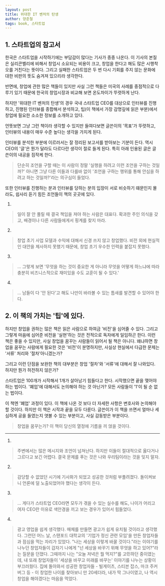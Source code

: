 ```yaml
---
layout: post
title: 위대한 IT 벤처의 탄생
author: 양준철
tags: book, 스타트업
---
```


## 1. 스타트업의 참고서

한국은 스타트업을 시작하기에는 부담감이 많다는 기사가 종종 나온다. 이 기사의 본질은 실리콘벨리에 비해서 창업시 소요되는 비용이 크고, 창업을 한다고 해도 많은 시행착오를 거친다는 뜻이다. 그리고 실패한 스타트업은 두 번 다시 기회를 주지 않는 문화에 대한 비판의 뜻도 숨겨져 있으리라 생각한다.

반면에, 창업에 관한 많은 책들이 있지만 사실 그런 책들은 미국의 사례를 중점적으로 다루기 있기 때문에 한국의 창업시장과 비교해 보면 온도차이가 뚜렷하게 난다.

하지만 '위대한 IT 벤처의 탄생'의 경우 국내 스타트업 CEO를 대상으로 인터뷰를 진행하고, 진행된 인터뷰를 종합해서 분석하고, 팁(이 책에서 가장 감명깊에 읽은 부분)에서 창업에 필요한 소소한 정보를 소개하고 있다. 

언뜻보면 그냥 그런 책이라 생각할 수 있지만 들여다보면 글쓴이의 '목표'가 뚜렷하고, 인터뷰의 내용이 매우 수준 높다는 생각을 가지게 된다. 

인터뷰를 분석한 부분에 이르러서는 잘 정리된 보고서를 받아보는 기분이 든다. 역시 CEO의 '글'은 뭔가 달라도 다르다란 생각이 절로 들게 된다. 특히 아래 인용된 글은 글쓴이의 내공을 짐작케 한다.

> 단순히 조언을 구할 때는 이 사람이 정말 '실행을 하려고 이런 조언을 구하는 것일까?' 아니면 그냥 다른 이들과 다를바 없이 '조언을 구하는 행위를 통해 안심을 하려고 하는 것일까?'라는 의구심이 들었다.

또한 인터뷰를 진행하는 분과 인터뷰를 당하는 분의 입장이 서로 비슷하기 떄문인지 몰라도, 쉽사리 듣기 힘든 조언들이 책의 곳곳에 있다. 

1. 
> 일이 잘 안 풀릴 때 결국 책임을 져야 하는 사람은 대표다. 확과한 주인 의식을 갖고, 배경이나 다른 사람들에게서 핑계를 찾지 마라.

2. 
> 창업 초기 사업 모델과 수익에 대해서 신경 쓰지 않고 창업했다. 비전 외에 현실적인 대안을 제사하지 못했기 때문에, 창업 초기 우수한 인력을 붙잡지 못했다.

3. 
> ... 그렇게 보면 '무엇을 하는 것이 중요한 게 아니라 무엇을 어떻게 하느냐에 따라 충분히 비즈니스적으로 재미있을 수도 교훈이 될 수 있다.'

4. 
> ... 남들이 다 '안 된다'고 해도 나만이 바라볼 수 있는 틈새를 발견할 수 있어야 한다.

## 2. 이 책의 가치는 '팁'에 있다.

하지만 창업을 권하는 많은 책은 읽은 사람으로 하여금 '비전'을 심어줄 수 있다. 그리고 그렇게 마음에 심어준 비전을 '실현'하는 것은 전적으로 독자에게 일임하곤 한다. 이런 책은 좋을 수 있지만, 사실 창업을 꿈꾸는 사람들이 읽어서 될 책은 아니다. 왜냐하면 창업을 꿈꾸는 사람에게 필요한 것은 '비전'이 분명하지만, 사실상 현실에서 다급한 문제는 '서류' 처리와 '절차'아니겠는가?

그리고 이런 단점을 보완한 책의 대부분은 창업 '절차'와 '서류'에 대해서 잘 나와있다. 하지만 뭔가 허전하지 않은가?

스타트업은 100개가 시작해서 1개가 살아남기 힘들다고 한다. 시작했으면 끝을 맺어야 하는 법이다. '폐업'에 대해서도 논의해야 하는 것 아닌가? 모든 사람들이  '1'이 될 순 없는 법이다.

이 책엔 '폐업' 과정이 있다. 이 책에 나온 것 보다 더 자세한 사항은 변호사와 논의해야 할 것이다. 하지만 이 책은 시작과 끝을 모두 다룬다. 글쓴이가 이 책을 쓰면서 얼마나 세심하게 공을 들였는지 엿볼 수 있는 부분이고, 사실 감동받은 부분이다. 

> 창업을 꿈꾸는가? 이 책이 당신의 열정에 기름을 끼 얹을 것이다.

- - -

1. 
> 주변에서는 많은 메시지와 조언이 넘쳐난다. 하지만 이들이 절대적으로 옳다거나 그르다고 보긴 어렵다. 결국 문제를 푸는 것은 나와 우리팀이라는 것을 잊지 말자.

2. 
> 감당할 수 없었던 시기에 기사화가 되었고 성공한 것처럼 부풀려졌다. 돌이켜보니 언론에 덜 노출되었어야 했다는 생각이 든다.

3. 
> ... 게다가 스타트업 CEO라면 모두가 겪을 수 있는 실수를 해도, 나이가 어리고 여자 CEO란 이유로 색안경을 끼고 보는 경우가 있어서 힘들었다.

4. 
> 광고 영업을 쉽게 생각했다. 매체를 만들면 광고가 쉽게 유치될 것이라고 생각했다. 그런던 어느 날, 스탠포드 대학교의 '기업가 정신 관련 모임'을 만든 창업자들과 점심을 먹는 자리가 있었다. "나는 세상을 이렇게 바꿀 것이다."라는 이야기를 나누던 창업자들이 갑자기 나에게 "넌 세상을 바꾸기 위해 무엇을 하고 있어?"라는 질문을 던졌다. 그때까지 나는 "오늘 저녁은 뭘 먹지?"를 고민하던 중이였는데, 내 또래 창업자들이 '세상을 바꾸고 미래를 바꾸는' 이야기를 나누는 상황이 부끄러웠다. 집에 돌아와서 성공한 창업자들 - 빌게이츠, 스티븐 잡스, 마크 주커버그 등 - 이 창업한 나이를 찾아보니 만 20세더라, 내가 딱 그나이였고, 나 역시 창업을 해야겠다는 마음을 먹었다.

